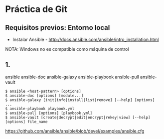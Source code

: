 # Práctica de Git

## Requisitos previos: Entorno local

* Instalar Ansible - http://docs.ansible.com/ansible/intro_installation.html

NOTA: Windows no es compatible como máquina de control

## 1. 

ansible
ansible-doc
ansible-galaxy
ansible-playbook
ansible-pull
ansible-vault

```
$ ansible <host-pattern> [options]
$ ansible-doc [options] [module...]
$ ansible-galaxy [init|info|install|list|remove] [--help] [options] ...
$ ansible-playbook playbook.yml
$ ansible-pull [options] [playbook.yml]
$ ansible-vault [create|decrypt|edit|encrypt|rekey|view] [--help] [options] file_name
```

https://github.com/ansible/ansible/blob/devel/examples/ansible.cfg